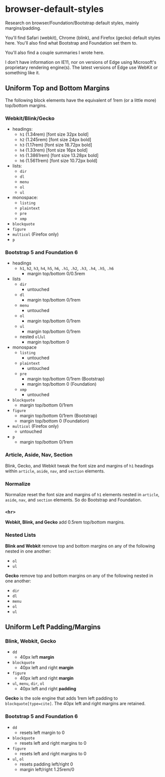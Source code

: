 # browser-default-styles

Research on browser/Foundation/Bootstrap default styles, mainly
margins/padding.

You'll find Safari (webkit), Chrome (blink), and Firefox (gecko)
default styles here.  You'll also find what Bootstrap and Foundation
set them to.

You'll also find a couple summaries I wrote here.

I don't have information on IE11, nor on versions of Edge using
Microsoft's proprietary rendering engine(s).  The latest versions of
Edge use WebKit or something like it.

## Uniform Top and Bottom Margins

The following block elements have the equivalent of 1rem (or a little
more) top/bottom margins.

### Webkit/Blink/Gecko

-   headings:
    -   `h1` (1.34rem) [font size 32px bold]
    -   `h2` (1.245rem) [font size 24px bold]
    -   `h3` (1.17rem) [font size 18.72px bold]
    -   `h4` (1.33rem) [font size 16px bold]
    -   `h5` (1.3861rem) [font size 13.28px bold]
    -   `h6` (1.5611rem) [font size 10.72px bold]
-   lists:
    -   `dir`
    -   `dl`
    -   `menu`
    -   `ol`
    -   `ul`
-   monospace:
    -   `listing`
    -   `plaintext`
    -   `pre`
    -   `xmp`
-   `blockquote`
-   `figure`
-   `multicol` (Firefox only)
-   `p`

### Bootstrap 5 and Foundation 6

-   headings
    -   `h1`, `h2`, `h3`, `h4`, `h5`, `h6`, `.h1`, `.h2`, `.h3`, `.h4`, `.h5`, `.h6`
        -   margin top/bottom 0/0.5rem
-   lists
    -   `dir`
        -   untouched
    -   `dl`
        -   margin top/bottom 0/1rem
    -   `menu`
        -   untouched
    -   `ol`
        -   margin top/bottom 0/1rem
    -   `ul`
        -   margin top/bottom 0/1rem
    -   nested `ol`/`ul`
        -   margin top/bottom 0
-   monospace
    -   `listing`
        -   untouched
    -   `plaintext`
        -   untouched
    -   `pre`
        -   margin top/bottom 0/1rem (Bootstrap)
        -   margin top/bottom 0 (Foundation)
    -   `xmp`
        -   untouched
-   `blockquote`
    -   margin top/bottom 0/1rem
-   `figure`
    -   margin top/bottom 0/1rem (Bootstrap)
    -   margin top/bottom 0 (Foundation)
-   `multicol` (Firefox only)
    -   untouched
-   `p`
    -   margin top/bottom 0/1rem

### Article, Aside, Nav, Section

Blink, Gecko, and Webkit tweak the font size and margins of `h1`
headings within `article`, `aside`, `nav`, and `section` elements.

### Normalize

Normalize reset the font size and margins of `h1` elements nested in
`article`, `aside`, `nav`, and `section` elements.  So do Bootstrap
and Foundation.

### `<hr>`

**Webkit, Blink, and Gecko** add 0.5rem top/bottom margins.

### Nested Lists

**Blink and Webkit** remove top and bottom margins on any of the
following nested in one another:

-   `ol`
-   `ul`

**Gecko** remove top and bottom margins on any of the following nested
in one another:

-   `dir`
-   `dl`
-   `menu`
-   `ol`
-   `ul`

## Uniform Left Padding/Margins

### Blink, Webkit, Gecko

-   `dd`
    -   40px left **margin**
-   `blockquote`
    -   40px left and right **margin**
-   `figure`
    -   40px left and right **margin**
-   `ul`, `menu`, `dir`, `ol`
    -   40px left and right **padding**
    
**Gecko** is the sole engine that adds 1rem left padding to
`blockquote[type=cite]`.  The 40px left and right margins are
retained.

### Bootstrap 5 and Foundation 6

-   `dd`
    -   resets left margin to 0
-   `blockquote`
    -   resets left and right margins to 0
-   `figure`
    -   resets left and right margins to 0
-   `ul`, `ol`
    -   resets padding left/right 0
    -   margin left/right 1.25rem/0
